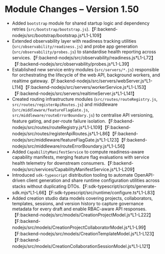 # Module Changes – Version 1.50

- Added `bootstrap` module for shared startup logic and dependency retries (`src/bootstrap/bootstrap.js`).【F:backend-nodejs/src/bootstrap/bootstrap.js†L1-L109】
- Extended observability layer with readiness tracking utilities (`src/observability/readiness.js`) and probe app generation (`src/observability/probes.js`) to standardise health reporting across services.【F:backend-nodejs/src/observability/readiness.js†L1-L72】【F:backend-nodejs/src/observability/probes.js†L1-L39】
- Established new service entry modules (`src/servers/*.js`) responsible for orchestrating the lifecycle of the web API, background workers, and realtime gateway.【F:backend-nodejs/src/servers/webServer.js†L1-L114】【F:backend-nodejs/src/servers/workerService.js†L1-L153】【F:backend-nodejs/src/servers/realtimeServer.js†L1-L141】
- Created routing infrastructure modules (`src/routes/routeRegistry.js`, `src/routes/registerApiRoutes.js`) and middleware (`src/middleware/featureFlagGate.js`, `src/middleware/routeErrorBoundary.js`) to centralise API versioning, feature gating, and per-route failure isolation.【F:backend-nodejs/src/routes/routeRegistry.js†L1-L109】【F:backend-nodejs/src/routes/registerApiRoutes.js†L1-L86】【F:backend-nodejs/src/middleware/featureFlagGate.js†L1-L123】【F:backend-nodejs/src/middleware/routeErrorBoundary.js†L1-L56】
- Added `CapabilityManifestService` to compute readiness-aware capability manifests, merging feature flag evaluations with service health telemetry for downstream consumers.【F:backend-nodejs/src/services/CapabilityManifestService.js†L1-L209】
- Introduced `sdk-typescript` distribution tooling to automate OpenAPI-driven client generation and share runtime configuration utilities across stacks without duplicating DTOs.【F:sdk-typescript/scripts/generate-sdk.mjs†L1-L66】【F:sdk-typescript/src/runtime/configure.ts†L1-L83】
- Added creation studio data models covering projects, collaborators, templates, sessions, and version history to capture governance metadata for every draft and enable RBAC-aware API responses.【F:backend-nodejs/src/models/CreationProjectModel.js†L1-L222】【F:backend-nodejs/src/models/CreationProjectCollaboratorModel.js†L1-L99】【F:backend-nodejs/src/models/CreationTemplateModel.js†L1-L123】【F:backend-nodejs/src/models/CreationCollaborationSessionModel.js†L1-L121】
